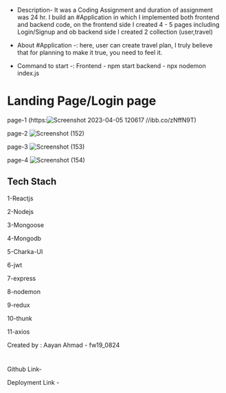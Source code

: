 - Description- It was a Coding Assignment and duration of assignment was 24 hr. I build an #Application in which I implemented both frontend and backend code, on the frontend side I created 4 - 5 pages including Login/Signup and ob backend side I created 2 collection (user,travel)

- About #Application -: here, user can create travel plan, I truly believe that for planning to make it true, you need to feel it.  

- Command to start -: 
Frontend - npm start
backend - npx nodemon index.js


<h1>Landing Page/Login page</h1>

page-1
(https:![Screenshot 2023-04-05 120617](https://user-images.githubusercontent.com/105919878/230003469-acf16956-6adb-4fbc-ac04-d592e9da4bd3.png)
//ibb.co/zNffN9T)

page-2
![Screenshot (152)](https://user-images.githubusercontent.com/97114184/208631511-1d1eddda-61f4-491c-a9aa-cd019253fa59.png)

page-3
![Screenshot (153)](https://user-images.githubusercontent.com/97114184/208631520-03b4515f-d8d2-43f1-be1d-77ae4cc889da.png)

page-4
![Screenshot (154)](https://user-images.githubusercontent.com/97114184/208631524-9a264cb0-dbe2-45f3-b834-5edb9f1c410b.png)



<h2>Tech Stach</h2>
 <p>1-Reactjs</p>
 <p>2-Nodejs</p>
 <p>3-Mongoose</p>
 <p>4-Mongodb</p>
 <p>5-Charka-UI</p>
 <p>6-jwt</p>
 <p>7-express</p>
 <p>8-nodemon</p>
 <p>9-redux</p>
 <p>10-thunk</p>
 <p>11-axios</p>





Created by :
Aayan Ahmad - fw19_0824

# 

  Github Link-
  
  Deployment Link -
